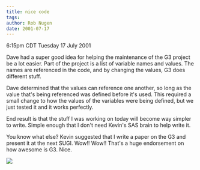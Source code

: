 ```yaml
---
title: nice code
tags: 
author: Rob Nugen
date: 2001-07-17
---
```


<title></title>
<p class=date>6:15pm CDT Tuesday 17 July 2001</p>

<p>Dave had a super good idea for helping the maintenance of the G3
project be a lot easier.  Part of the project is a list of variable
names and values.  The names are referenced in the code, and by
changing the values, G3 does different stuff.</p>

<p>Dave determined that the values can reference one another, so long
as the value that's being referenced was defined before it's used.
This required a small change to how the values of the variables were
being defined, but we just tested it and it works perfectly.</p>

<p>End result is that the stuff I was working on today will become way
simpler to write.  Simple enough that I don't need Kevin's SAS brain
to help write it.</p>

<p>You know what else?  Kevin suggested that I write a paper on the G3
and present it at the next SUGI.  Wow!!  Wow!!  That's a huge
endorsement on how awesome is G3.  Nice.</p>

<p><img src='/images/rob/wL-ROB.gif'/></p>

